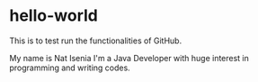 # hello-world
This is to test run the functionalities of GitHub.

My name is Nat Isenia
I'm a Java Developer with huge interest in programming and writing codes.

